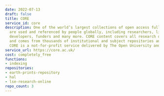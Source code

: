 ```yaml
---
date: 2022-07-13
draft: false
title: CORE
service_id: core
description: One of the world’s largest collections of open access full texts, which
  are used and referenced by people globally, including researchers, libraries, software
  developers, funders and many more. CORE content covers all research disciplines
  and comes from thousands of institutional and subject repositories and journals.
  CORE is a not-for-profit service delivered by The Open University and Jisc.
service_url: https://core.ac.uk/
cost: completely_free
functions:
- indexing
repositories:
- earth-prints-repository
- hal
- lse-research-online
repo_count: 3
---
```



